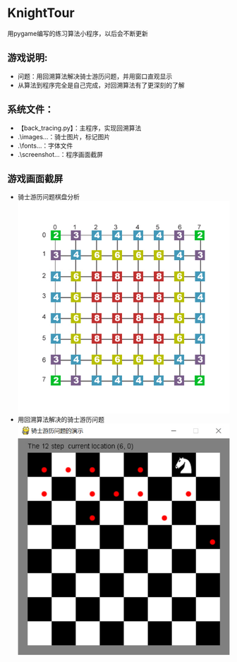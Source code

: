 # KnightTour
用pygame编写的练习算法小程序，以后会不断更新

## 游戏说明:
* 问题：用回溯算法解决骑士游历问题，并用窗口直观显示
* 从算法到程序完全是自己完成，对回溯算法有了更深刻的了解

## 系统文件：
- 【back_tracing.py】：主程序，实现回溯算法
- .\images\...：骑士图片，标记图片
- .\fonts\...：字体文件
- .\screenshot\...：程序画面截屏

## 游戏画面截屏
* 骑士游历问题棋盘分析  
![骑士游历问题棋盘分析](https://github.com/pooobaby/games/blob/master/KnightTour/screenshot/chessboard.jpg?raw=true)
* 用回溯算法解决的骑士游历问题
![用回溯算法解决的骑士游历问题](https://github.com/pooobaby/games/blob/master/KnightTour/screenshot/back_tracing.jpg?raw=true)
